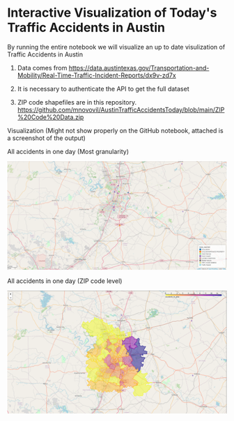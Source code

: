 # Interactive Visualization of Today's Traffic Accidents in Austin

By running the entire notebook we will visualize an up to date visulization of Traffic Accidents in Austin

  1. Data comes from https://data.austintexas.gov/Transportation-and-Mobility/Real-Time-Traffic-Incident-Reports/dx9v-zd7x
  
  2. It is necessary to authenticate the API to get the full dataset
  
  3. ZIP code shapefiles are in this repository. https://github.com/mnovovil/AustinTrafficAccidentsToday/blob/main/ZIP%20Code%20Data.zip

Visualization (Might not show properly on the GitHub notebook, attached is a screenshot of the output)

All accidents in one day (Most granularity)

<img src="https://github.com/mnovovil/AustinTrafficAccidentsToday/blob/main/Visualization.png">

All accidents in one day (ZIP code level)

<img src="https://github.com/mnovovil/AustinTrafficAccidentsToday/blob/main/accident_zip.png">
